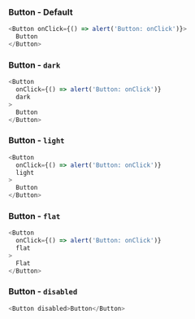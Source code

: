 ### Button - Default

```js
<Button onClick={() => alert('Button: onClick')}>
  Button
</Button>
```

### Button - `dark`

```js { "props": { "className": "dark" } }
<Button
  onClick={() => alert('Button: onClick')}
  dark
>
  Button
</Button>
```

### Button - `light`
```js { "props": { "className": "transparent" } }
<Button
  onClick={() => alert('Button: onClick')}
  light
>
  Button
</Button>
```

### Button - `flat`
```js
<Button
  onClick={() => alert('Button: onClick')}
  flat
>
  Flat
</Button>
```

### Button - `disabled`
```js
<Button disabled>Button</Button>
```
